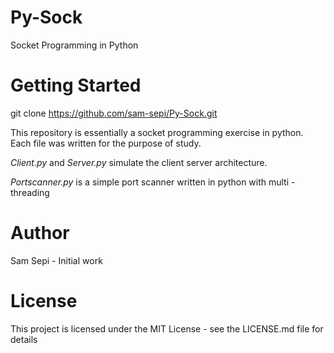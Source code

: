 # Py-Sock
 Socket Programming in Python
 
# Getting Started
git clone https://github.com/sam-sepi/Py-Sock.git


This repository is essentially a socket programming exercise in python. Each file was written for the purpose of study.


*Client.py* and *Server.py* simulate the client server architecture.

*Portscanner.py* is a simple port scanner written in python with multi - threading

# Author
Sam Sepi - Initial work

# License
This project is licensed under the MIT License - see the LICENSE.md file for details
